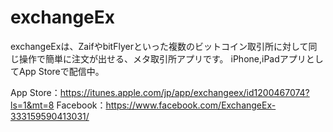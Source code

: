 # exchangeEx
exchangeExは、ZaifやbitFlyerといった複数のビットコイン取引所に対して同じ操作で簡単に注文が出せる、メタ取引所アプリです。
iPhone,iPadアプリとしてApp Storeで配信中。

App Store：https://itunes.apple.com/jp/app/exchangeex/id1200467074?ls=1&mt=8
Facebook：https://www.facebook.com/ExchangeEx-333159590413031/
